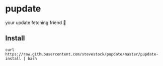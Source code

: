 # pupdate
your update fetching friend 🐶

## Install

```shell
curl https://raw.githubusercontent.com/stevestock/pupdate/master/pupdate-install | bash
```
